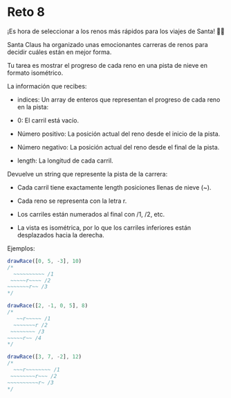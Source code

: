 # Reto 8

¡Es hora de seleccionar a los renos más rápidos para los viajes de Santa! 🦌🎄

Santa Claus ha organizado unas emocionantes carreras de renos para decidir cuáles están en mejor forma.

Tu tarea es mostrar el progreso de cada reno en una pista de nieve en formato isométrico.

La información que recibes:

- indices: Un array de enteros que representan el progreso de cada reno en la pista:

- 0: El carril está vacío.

- Número positivo: La posición actual del reno desde el inicio de la pista.

- Número negativo: La posición actual del reno desde el final de la pista.

- length: La longitud de cada carril.

Devuelve un string que represente la pista de la carrera:

- Cada carril tiene exactamente length posiciones llenas de nieve (~).

- Cada reno se representa con la letra r.

- Los carriles están numerados al final con /1, /2, etc.

- La vista es isométrica, por lo que los carriles inferiores están desplazados hacia la derecha.

Ejemplos:

```ts
drawRace([0, 5, -3], 10)
/*
  ~~~~~~~~~~ /1
 ~~~~~r~~~~ /2
~~~~~~~r~~ /3
*/

drawRace([2, -1, 0, 5], 8)
/*
   ~~r~~~~~ /1
  ~~~~~~~r /2
 ~~~~~~~~ /3
~~~~~r~~ /4
*/

drawRace([3, 7, -2], 12)
/*
  ~~~r~~~~~~~~ /1
 ~~~~~~~~r~~~ /2
~~~~~~~~~~r~ /3
*/
```